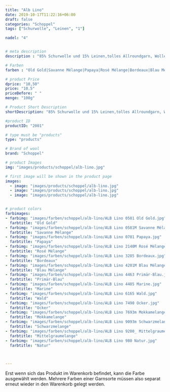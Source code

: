 ```yaml
---
title: "Alb Lino"
date: 2019-10-17T11:22:16+06:00
draft: false
categories: "Schoppel"
tags: ["Schurwolle", "Leinen", "1"]

nadel: "4"	


# meta description
description : "85% Schurwolle und 15% Leinen,tolles Allroundgarn, Wolle von der schwäbischen Alb"

# Farben
farben : "Old Gold|Savanne Mélange|Papaya|Rosé Mélange|Bordeaux|Blau Mélange|Primär-Blau|Marine|Wald|Ocker|Mokkamelange|Schwarzmelange|Mittelgraumelange|Natur"

# product Price
dprice: "10,50"
price: "10.5"
priceBefore: " "
menge: "100g"

# Product Short Description
shortDescription: "85% Schurwolle und 15% Leinen,tolles Allroundgarn, Wolle von der schwäbischen Alb"

#product ID
productID: "2001"

# type must be "products"
type: "products"

# Brand of wool
brand: "Schoppel"

# product Images
img: "images/products/schoppel/alb-lino.jpg"

# first image will be shown in the product page
images:
  - image: "images/products/schoppel/alb-lino.jpg"
  - image: "images/products/schoppel/alb-lino.jpg"
  - image: "images/products/schoppel/alb-lino.jpg"


# product colors
farbimages:
- farbimg: "images/farben/schoppel/alb-lino/ALB Lino 0581 Old Gold.jpg"	
  farbtitle: "Old Gold"
- farbimg: "images/farben/schoppel/alb-lino/ALB Lino 0581M Savanne Mélange.jpg"	
  farbtitle: "Savanne Mélange"
- farbimg: "images/farben/schoppel/alb-lino/ALB Lino 0701 Papaya.jpg"	
  farbtitle: "Papaya"
- farbimg: "images/farben/schoppel/alb-lino/ALB Lino 2140M Rosé Mélange.jpg"	
  farbtitle: "Rosé Mélange"
- farbimg: "images/farben/schoppel/alb-lino/ALB Lino 3285 Bordeaux.jpg"	
  farbtitle: "Bordeaux"
- farbimg: "images/farben/schoppel/alb-lino/ALB Lino 4201M Blau Mélange.jpg"	
  farbtitle: "Blau Mélange"
- farbimg: "images/farben/schoppel/alb-lino/ALB Lino 4463 Primär-Blau.jpg"	
  farbtitle: "Primär-Blau"
- farbimg: "images/farben/schoppel/alb-lino/ALB Lino 4485 Marine.jpg"	
  farbtitle: "Marine"
- farbimg: "images/farben/schoppel/alb-lino/ALB Lino 6165 Wald.jpg"	
  farbtitle: "Wald"
- farbimg: "images/farben/schoppel/alb-lino/ALB Lino 7490 Ocker.jpg"	
  farbtitle: "Ocker"
- farbimg: "images/farben/schoppel/alb-lino/ALB Lino 7693m Mokkamelange.jpg"	
  farbtitle: "Mokkamelange"
- farbimg: "images/farben/schoppel/alb-lino/ALB Lino 9093m Schwarzmelange.jpg"	
  farbtitle: "Schwarzmelange"
- farbimg: "images/farben/schoppel/alb-lino/ALB Lino 9200_ Mittelgraumelange.jpg"	
  farbtitle: "Mittelgraumelange"
- farbimg: "images/farben/schoppel/alb-lino/ALB Lino 980 Natur.jpg"	
  farbtitle: "Natur"


  
---
```


Erst wenn sich das Produkt im Warenkorb befindet, kann die Farbe ausgewählt werden.
Mehrere Farben einer Garnsorte müssen also separat erneut wieder in den Warenkorb gelegt werden.
 